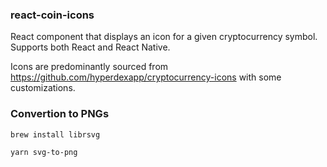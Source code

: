 ### react-coin-icons

React component that displays an icon for a given cryptocurrency symbol.
Supports both React and React Native.

Icons are predominantly sourced from https://github.com/hyperdexapp/cryptocurrency-icons with some customizations.

### Convertion to PNGs

```bash
brew install librsvg
```

```bash
yarn svg-to-png
```
